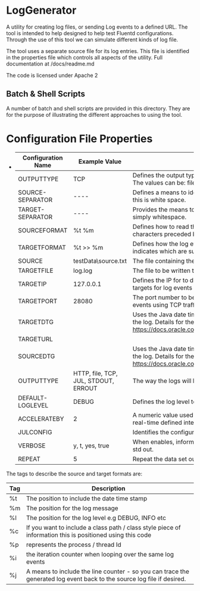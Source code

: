 # LogGenerator
A utility for creating log files, or sending Log events to a defined URL. The tool is intended to help designed to help test Fluentd configurations. Through the use of this tool we can simulate different kinds of log file.



The tool uses a separate source file for its log entries. This file is identified in the properties file which controls all aspects of the utility. Full documentation at /docs/readme.md


The code is licensed under Apache 2 

## Batch & Shell Scripts

A number of batch and shell scripts are provided in this directory. They are for the purpose of illustrating the different approaches to using the tool.



# Configuration File Properties



- | Configuration Name | Example Value                        | Description                                                  |
  | ------------------ | ------------------------------------ | ------------------------------------------------------------ |
  | OUTPUTTYPE         | TCP                                  | Defines the output type to use. This will dictate which other attributes are needed. The values can be: file, HTTP, TCP, JUL, STDOUT, ERROUT |
  | SOURCE-SEPARATOR   | ----                                 | Defines a means to identify field separation within the log source file. If undefined this is white space. |
  | TARGET-SEPARATOR   | ----                                 | Provides the means to define the way that each field is separated. By default this is simply whitespace. |
  | SOURCEFORMAT       | %t %m                                | Defines how to read the log file being sourced. This is expressed as a series of characters preceded by % |
  | TARGETFORMAT       | %t >> %m                             | Defines how the log event text should be output. This is a combination of value indicates which are substituted during the output |
  | SOURCE             | testData\\source.txt                 | The file containing the logs  to be replayed or synthetic data |
  | TARGETFILE         | log.log                              | The file to be written to.                                   |
  | TARGETIP           | 127.0.0.1                            | Defines the IP for to direct log events to. This is used in conjunction with TCP based targets for log events |
  | TARGETPORT         | 28080                                | The port number to be used in conjunction with the TARGETIP for directing log events using TCP traffic |
  | TARGETDTG          |                                      | Uses the Java date time formatter string to describe how to write the date time into the log. Details for the definition of formats can be read at https://docs.oracle.com/javase/8/docs/api/java/time/format/DateTimeFormatter.html |
  | TARGETURL          |                                      |                                                              |
  | SOURCEDTG          |                                      | Uses the Java date time formatter string to describe how to read the date time from the log. Details for the definition of formats can be read at https://docs.oracle.com/javase/8/docs/api/java/time/format/DateTimeFormatter.html |
  | OUTPUTTYPE         | HTTP, file, TCP, JUL, STDOUT, ERROUT | The way the logs will be output. JUL is the Java Logging Utility |
  | DEFAULT-LOGLEVEL   | DEBUG                                | Defines the log level to be set for JUL e.g. INFO, DEBUG etc |
  | ACCELERATEBY       | 2                                    | A numeric value used to accelerate the rate of playback rather than applying the real-time defined intervals. |
  | JULCONFIG          |                                      | Identifies the configuration file to be used by the Java Utility Logger framework. |
  | VERBOSE            | y, t, yes, true                      | When enables, information about what the log simulator is perform to be sent to to std out. |
  | REPEAT             | 5                                    | Repeat the data set output 5 times.                          |




The tags to describe the source and target formats are:

| Tag  | Description                                                  |
| ---- | ------------------------------------------------------------ |
| %t   | The position to include the date time stamp                  |
| %m   | The position for the log message                             |
| %l   | The position for the log level e.g DEBUG, INFO etc           |
| %c   | If you want to include a class path / class style piece of information this is positioned using this code |
| %p   | represents the process / thread Id                           |
| %i   | the iteration counter when looping over the same log events  |
| %j   | A means to include the line counter - so you can trace the generated log event back to the source log file if desired. |


